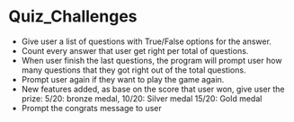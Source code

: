 # Quiz_Challenges
- Give user a list of questions with True/False options for the answer. 
- Count every answer that user get right per total of  questions.
- When user finish the last questions, the program will prompt user how many questions that they got right out of the 
total questions. 
- Prompt user again if they want to play the game again.
- New features added, as base on the score that user won, give user the prize:
     5/20: bronze medal,
     10/20: Silver medal
     15/20: Gold medal
- Prompt the congrats message to user